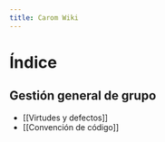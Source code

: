 ```yaml
---
title: Carom Wiki
---
```

# Índice

## Gestión general de grupo

- [[Virtudes y defectos]]
- [[Convención de código]]